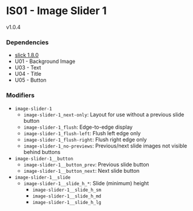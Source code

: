 # IS01 - Image Slider 1
v1.0.4

### Dependencies
* [slick 1.8.0](http://kenwheeler.github.io/slick/)
* U01 - Background Image
* U03 - Text
* U04 - Title
* U05 - Button

### Modifiers
* `image-slider-1`
    * `image-slider-1_next-only`: Layout for use without a previous slide button
    * `image-slider-1_flush`: Edge-to-edge display
    * `image-slider-1_flush-left`: Flush left edge only
    * `image-slider-1_flush-right`: Flush right edge only
    * `image-slider-1_no-previews`: Previous/next slide images not visible behind buttons
* `image-slider-1__button`
    * `image-slider-1__button_prev`: Previous slide button
    * `image-slider-1__button_next`: Next slide button
* `image-slider-1__slide`
    * `image-slider-1__slide_h_*`: Slide (minimum) height
        * `image-slider-1__slide_h_sm`
        * `image-slider-1__slide_h_md`
        * `image-slider-1__slide_h_lg`
